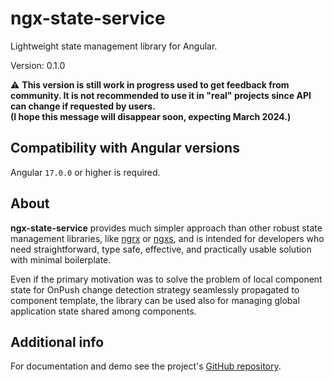 # ngx-state-service

Lightweight state management library for Angular.

Version: 0.1.0

:warning: **This version is still work in progress used to get feedback from
community. It is not recommended to use it in "real" projects since API can
change if requested by users.<br>(I hope this message will disappear soon,
expecting March 2024.)**

## Compatibility with Angular versions

Angular `17.0.0` or higher is required.

## About

**ngx-state-service** provides much simpler approach than other robust state
management libraries, like [ngrx](https://ngrx.io/) or
[ngxs](https://www.ngxs.io/), and is intended for developers who need
straightforward, type safe, effective, and practically usable solution with
minimal boilerplate.

Even if the primary motivation was to solve the problem of local
component state for OnPush change detection strategy seamlessly propagated to
component template, the library can be used also for managing global application
state shared among components.

## Additional info

For documentation and demo see the project's [GitHub
repository](https://github.com/Rado-1/ngx-state-service).
